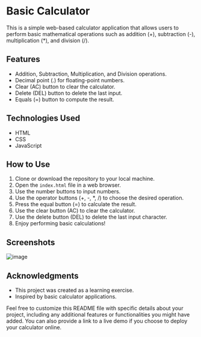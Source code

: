 # Basic Calculator

This is a simple web-based calculator application that allows users to perform basic mathematical operations such as addition (+), subtraction (-), multiplication (*), and division (/).

## Features

- Addition, Subtraction, Multiplication, and Division operations.
- Decimal point (.) for floating-point numbers.
- Clear (AC) button to clear the calculator.
- Delete (DEL) button to delete the last input.
- Equals (=) button to compute the result.

## Technologies Used

- HTML
- CSS
- JavaScript

## How to Use

1. Clone or download the repository to your local machine.
2. Open the `index.html` file in a web browser.
3. Use the number buttons to input numbers.
4. Use the operator buttons (+, -, *, /) to choose the desired operation.
5. Press the equal button (=) to calculate the result.
6. Use the clear button (AC) to clear the calculator.
7. Use the delete button (DEL) to delete the last input character.
8. Enjoy performing basic calculations!

## Screenshots

![image](https://github.com/ManvendraPSdev/Calculator/assets/125938882/37e936c2-7539-4d80-abef-33ff5072d7b9)



## Acknowledgments

- This project was created as a learning exercise.
- Inspired by basic calculator applications.

Feel free to customize this README file with specific details about your project, 
including any additional features or functionalities you might have added. You can also provide a link to a live demo if you choose to deploy your calculator online.

